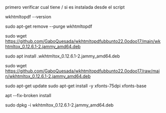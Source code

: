 

primero verificar cual tiene / si es instalada desde el script

wkhtmltopdf --version

sudo apt-get remove --purge wkhtmltopdf



sudo wget https://github.com/GaboQuesada/wkhtmltopdfubbunto22.0odoo17/main/wkhtmltox_0.12.6.1-2.jammy_amd64.deb


sudo apt install .wkhtmltox_0.12.6.1-2.jammy_amd64.deb


sudo wget https://github.com/GaboQuesada/wkhtmltopdfubbunto22.0odoo17/raw/main/wkhtmltox_0.12.6.1-2.jammy_amd64.deb

sudo apt-get update
sudo apt-get install -y xfonts-75dpi xfonts-base

apt --fix-broken install

sudo dpkg -i wkhtmltox_0.12.6.1-2.jammy_amd64.deb

